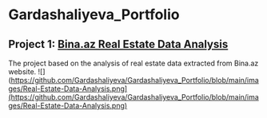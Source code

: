 # Gardashaliyeva_Portfolio
## Project 1: [Bina.az Real Estate Data Analysis](https://github.com/Gardashaliyeva/Bina_az_Real_Estate_Data_Analysis)

The project based on the analysis of real estate data extracted from Bina.az website.
![](https://github.com/Gardashaliyeva/Gardashaliyeva_Portfolio/blob/main/images/Real-Estate-Data-Analysis.png](https://github.com/Gardashaliyeva/Gardashaliyeva_Portfolio/blob/main/images/Real-Estate-Data-Analysis.png)

